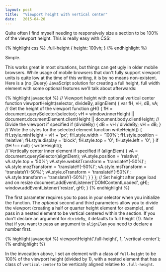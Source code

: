 ```yaml
---
layout: post
title:  "Viewport height with vertical center"
date:   2015-04-20
---
```

Quite often I find myself needing to responsively size a section to be 100% of the
viewport height. This is really easy with CSS:

{% highlight css %}
.full-height {
    height: 100vh;
}
{% endhighlight %}

Simple.

This works great in most situations, but things can get ugly in older
mobile browsers. While usage of mobile browsers that don't fully support viewport units
is quite low at the time of this writing, it is by no means non-existent. Here
is a (no jQuery) JavaScript solution for creating a full height, full width
element with some optional features we'll talk about afterwards:

{% highlight javascript %}
// Viewport height with optional vertical center
function viewportHeight(selector, divideBy, alignElem) {
    var fH, vH, dB, vA;    
    // Get the height of the viewport
    function gH() {
        fH = document.querySelector(selector);
        vH = window.innerHeight
              || document.documentElement.clientHeight
              || document.body.clientHeight;
        // Divide the viewport if specified
        if (divideBy) {
            dB = vH / divideBy;
            vH = dB;
        }
        // Write the styles for the selected element
        function writeHeight() {
            fH.style.minHeight = vH + 'px';
            fH.style.width     = '100%';
            fH.style.position  = 'relative';
            fH.style.display   = 'block';
            fH.style.top       = '0';
            fH.style.left      = '0';
        }
        if (fH !== null) {
            writeHeight();     
            // Vertically center inner element if specified
            if (alignElem) {
                vA = document.querySelector(alignElem);
                vA.style.position        = 'relative';
                vA.style.top             = '50%';
                vA.style.webkitTransform = 'translateY(-50%)';
                vA.style.mozTransform    = 'translateY(-50%)';
                vA.style.msTransform     = 'translateY(-50%)';
                vA.style.oTransform      = 'translateY(-50%)';
                vA.style.transform       = 'translateY(-50%)';
            }
        }
    };
    // Set height after page load and on resize
    document.addEventListener('DOMContentLoaded', gH);
    window.addEventListener('resize', gH);
}
{% endhighlight %}

The first parameter requires you to pass in your selector when you initialize
the function. The _optional_ second and third parameters allow you to divide the viewport (creating
a half or quarter height element for example), and pass in a nested element to be
vertical centered within the section. If you don't declare an argument for
<code>divideBy</code>, it defaults to full height (1). Note that if
you want to pass an argument to <code>alignElem</code> you need to declare a
number first.

{% highlight javascript %}
viewportHeight('.full-height', 1, '.vertical-center');
{% endhighlight %}

In the invocation above, I set an element with a class of <code>full-height</code> to be 100% of the
viewport height (divided by 1), with a nested element that has a class of
<code>vertical-center</code> to be vertically aligned relative to <code>.full-height</code>.
